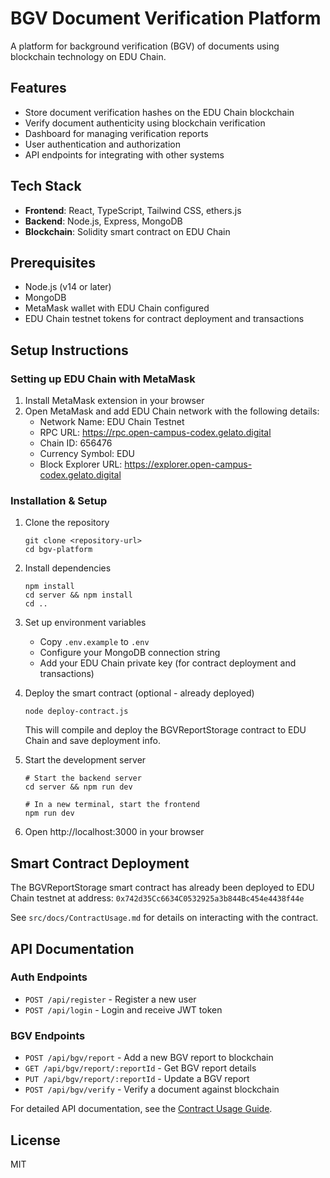 # BGV Document Verification Platform

A platform for background verification (BGV) of documents using blockchain technology on EDU Chain.

## Features

- Store document verification hashes on the EDU Chain blockchain
- Verify document authenticity using blockchain verification
- Dashboard for managing verification reports
- User authentication and authorization
- API endpoints for integrating with other systems

## Tech Stack

- **Frontend**: React, TypeScript, Tailwind CSS, ethers.js
- **Backend**: Node.js, Express, MongoDB
- **Blockchain**: Solidity smart contract on EDU Chain

## Prerequisites

- Node.js (v14 or later)
- MongoDB
- MetaMask wallet with EDU Chain configured
- EDU Chain testnet tokens for contract deployment and transactions

## Setup Instructions

### Setting up EDU Chain with MetaMask

1. Install MetaMask extension in your browser
2. Open MetaMask and add EDU Chain network with the following details:
   - Network Name: EDU Chain Testnet
   - RPC URL: https://rpc.open-campus-codex.gelato.digital
   - Chain ID: 656476
   - Currency Symbol: EDU
   - Block Explorer URL: https://explorer.open-campus-codex.gelato.digital

### Installation & Setup

1. Clone the repository
   ```
   git clone <repository-url>
   cd bgv-platform
   ```

2. Install dependencies
   ```
   npm install
   cd server && npm install
   cd ..
   ```

3. Set up environment variables
   - Copy `.env.example` to `.env`
   - Configure your MongoDB connection string
   - Add your EDU Chain private key (for contract deployment and transactions)

4. Deploy the smart contract (optional - already deployed)
   ```
   node deploy-contract.js
   ```
   This will compile and deploy the BGVReportStorage contract to EDU Chain and save deployment info.

5. Start the development server
   ```
   # Start the backend server
   cd server && npm run dev
   
   # In a new terminal, start the frontend
   npm run dev
   ```

6. Open http://localhost:3000 in your browser

## Smart Contract Deployment

The BGVReportStorage smart contract has already been deployed to EDU Chain testnet at address:
`0x742d35Cc6634C0532925a3b844Bc454e4438f44e`

See `src/docs/ContractUsage.md` for details on interacting with the contract.

## API Documentation

### Auth Endpoints

- `POST /api/register` - Register a new user
- `POST /api/login` - Login and receive JWT token

### BGV Endpoints

- `POST /api/bgv/report` - Add a new BGV report to blockchain
- `GET /api/bgv/report/:reportId` - Get BGV report details
- `PUT /api/bgv/report/:reportId` - Update a BGV report
- `POST /api/bgv/verify` - Verify a document against blockchain

For detailed API documentation, see the [Contract Usage Guide](src/docs/ContractUsage.md).

## License

MIT 